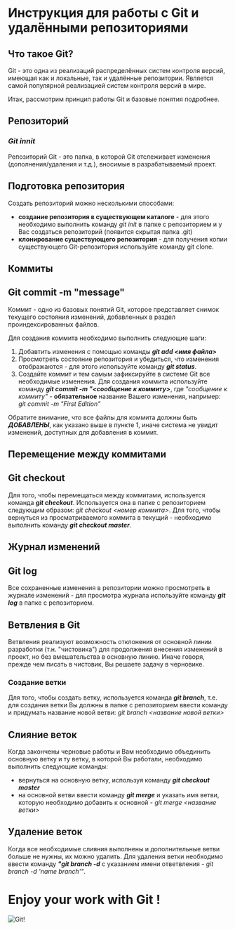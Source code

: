 # Инструкция для работы с Git и удалёнными репозиториями

## Что такое Git? 
Git - это одна из реализаций распределённых систем контроля версий, имеющая как и локальные, так и удалённые репозитории. Является самой популярной реализацией систем контроля версий в мире.

Итак, рассмотрим принцип работы Git и базовые понятия подробнее.

## Репозиторий
### ***Git innit***

Репозиторий Git - это папка, в которой Git отслеживает изменения (дополнения/удаления и т.д.), вносимые в разрабатываемый проект. 

## Подготовка репозитория
Создать репозиторий можно несколькими способами: 
+ **создание репозитория в существующем каталоге** - для этого необходимо выполнить команду *git init*  в папке с репозиторием и у Вас создаться репозиторий (появится скрытая папка .git)
+ **клонирование существующего репозитория** - для получения копии существующего Git-репозитория используйте команду git clone.

## Коммиты 
## Git commit -m "message"

Коммит - одно из базовых понятий Git, которое представляет снимок текущего состояния изменений, добавленных в раздел проиндексированных файлов. 

Для создания коммита необходимо выполнить следующие шаги: 
1. Добавтить изменения с помощью команды  __*git add <имя файла>*__
2. Просмотреть состояние репозитория и убедиться, что изменения отображаются - для этого используйте команду __*git status*__.
3. Создайте коммит и тем самым зафиксируйте в системе Git все необходимые изменения. Для создания коммита используйте команду __*git commit -m "<сообщение к коммиту>*__, где *"сообщение к коммиту"* - **обязательное** название Вашего изменения, например: *git commit -m "First Edition"*

Обратите внимание, что все файлы для коммита должны быть ***ДОБАВЛЕНЫ***, как указано выше в пункте 1, иначе система не увидит изменений, доступных для добавления в коммит. 

## Перемещение между коммитами
## Git checkout <commit name>

Для того, чтобы перемещаться между коммитами, используется команда __*git checkout*__. Используется она в папке с репозиторием следующим образом: *git checkout <номер коммита>*.
Для того, чтобы вернуться из просматриваемого коммита в текущий - необходимо выполнить команду __*git checkout master*__.

## Журнал изменений
## Git log

Все сохраненные изменения в репозитории можно просмотреть в журнале изменений - для просмотра журнала используйте команду __*git log*__ в папке с репозиторием. 

## Ветвления в Git

Ветвления реализуют возможность отклонения от основной линии разработки (т.н. "чистовика") для продолжения внесения изменений в проект, но без вмешательства в основную линию. Иначе говоря, прежде чем писать в чистовик, Вы решаете задачу в черновике. 

### Создание ветки

Для того, чтобы создать ветку, используется команда __*git branch*__, т.е. для создания ветки Вы должны в папке с репозиторием ввести команду и придумать название новой ветви: *git branch <название новой ветки>*

## Слияние веток

Когда закончены черновые работы и Вам необходимо объединить основную ветку и ту ветку, в которой Вы работали, необходимо выполнить следующие команды: 
+ вернуться на основную ветку, используя команду __*git checkout master*__ 
+ на основной ветви ввести команду __*git merge*__ и указать имя ветви, которую необходимо добавить к основной - *git merge <название ветки>*

## Удаление веток
Когда все необходимые слияния выполнены и дополнительные ветви больше не нужны, их можно удалить.
Для удаления ветки необходимо ввести команду __*"git branch -d*__ с указанием имени ответвления - *git branch -d 'name branch'"*.

# Enjoy your work with Git ! 
![Git!](Git.png)